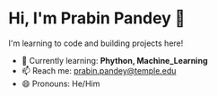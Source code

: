 # Hi, I'm Prabin Pandey 👋  
I'm learning to code and building projects here!  
- 🌱 Currently learning: **Phython, Machine_Learning**  
- 📫 Reach me: [prabin.pandey@temple.edu](mailto:tuu00197@temple.edu)  
- 😄 Pronouns: He/Him  
